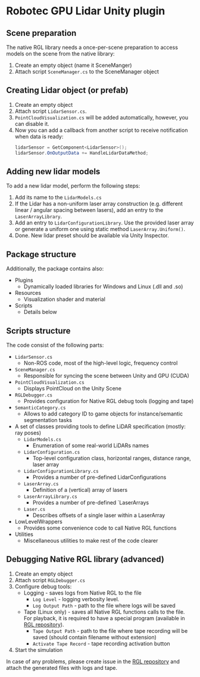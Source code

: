 # Robotec GPU Lidar Unity plugin

## Scene preparation

The native RGL library needs a once-per-scene preparation to access models on the scene from the native library:

1. Create an empty object (name it SceneManger)
2. Attach script `SceneManager.cs` to the SceneManager object

## Creating Lidar object (or prefab)

1. Create an empty object
2. Attach script `LidarSensor.cs`.
3. `PointCloudVisualization.cs` will be added automatically, however, you can disable it.
4. Now you can add a callback from another script to receive notification when data is ready:
   ```cs
   lidarSensor = GetComponent<LidarSensor>();
   lidarSensor.OnOutputData += HandleLidarDataMethod;
   ```

## Adding new lidar models

To add a new lidar model, perform the following steps:
1. Add its name to the `LidarModels.cs`
2. If the Lidar has a non-uniform laser array construction (e.g. different linear / angular spacing between lasers), add an entry to the `LaserArrayLibrary`.
3. Add an entry to `LidarConfigurationLibrary`. Use the provided laser array or generate a uniform one using static method `LaserArray.Uniform()`.
4. Done. New lidar preset should be available via Unity Inspector.

## Package structure

Additionally, the package contains also:
- Plugins
  - Dynamically loaded libraries for Windows and Linux (.dll and .so)
- Resources
  - Visualization shader and material
- Scripts
  - Details below

## Scripts structure

The code consist of the following parts:
  - `LidarSensor.cs`
    - Non-ROS code, most of the high-level logic, frequency control
  - `SceneManager.cs`
    - Responsible for syncing the scene between Unity and GPU (CUDA)
  - `PointCloudVisualization.cs`
    - Displays PointCloud on the Unity Scene
  - `RGLDebugger.cs`
    - Provides configuration for Native RGL debug tools (logging and tape)
  - `SemanticCategory.cs`
    - Allows to add category ID to game objects for instance/semantic segmentation tasks
- A set of classes providing tools to define LiDAR specification (mostly: ray poses)
  - `LidarModels.cs`
    - Enumeration of some real-world LiDARs names
  - `LidarConfiguration.cs`
    - Top-level configuration class, horizontal ranges, distance range, laser array
  - `LidarConfigurationLibrary.cs`
    - Provides a number of pre-defined LidarConfigurations
  - `LaserArray.cs`
    - Definition of a (vertical) array of lasers
  - `LaserArrayLibrary.cs`
    - Provides a number of pre-defined `LaserArrays
  - `Laser.cs`
    - Describes offsets of a single laser within a LaserArray
- LowLevelWrappers
  - Provides some convenience code to call Native RGL functions
- Utilities
  - Miscellaneous utilities to make rest of the code clearer

## Debugging Native RGL library (advanced)

1. Create an empty object
2. Attach script `RGLDebugger.cs`
3. Configure debug tools:
   - Logging - saves logs from Native RGL to the file
     - `Log Level` - logging verbosity level.
     - `Log Output Path` - path to the file where logs will be saved
   - Tape (Linux only) - saves all Native RGL functions calls to the file. For playback, it is required to have a special program (available in [RGL repository](https://github.com/RobotecAI/RobotecGPULidar)).
     - `Tape Output Path` - path to the file where tape recording will be saved (should contain filename without extension)
     - `Activate Tape Record` - tape recording activation button
4. Start the simulation

In case of any problems, please create issue in the [RGL repository](https://github.com/RobotecAI/RobotecGPULidar) and attach the generated files with logs and tape.